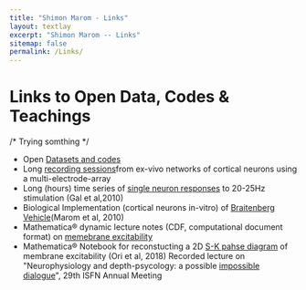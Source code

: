 ```yaml
---
title: "Shimon Marom - Links"
layout: textlay
excerpt: "Shimon Marom -- Links"
sitemap: false
permalink: /Links/
---
```

# Links to Open Data, Codes & Teachings
/* Trying somthing */
- Open [Datasets and codes](https://data.mendeley.com/research-data/?type=DATASET&search=Shimon%20Marom)
- Long [recording sessions](https://data.mendeley.com/datasets/4ztc7yxngf/1)from ex-vivo networks of cortical neurons using a multi-electrode-array
- Long (hours) time series of [single neuron responses](1/0) to 20-25Hz stimulation (Gal et al,2010)
- Biological Implementation (cortical neurons in-vitro) of [Braitenberg Vehicle](https://data.mendeley.com/datasets/bcrvd4mdsf/1)(Marom et al, 2010)
- Mathematica® dynamic lecture notes (CDF, computational document format) on [memebrane excitability](https://data.mendeley.com/datasets/2kn5ymgwvg/1)   
- Mathematica® Notebook for reconstucting a 2D [S-K pahse diagram](https://data.mendeley.com/datasets/sc3t4jvv78/1) of membrane excitability (Ori et al, 2018)
Recorded lecture on "Neurophysiology and depth-psycology: a possible [impossible dialogue](https://technionmail-my.sharepoint.com/personal/marom_technion_ac_il/_layouts/15/stream.aspx?id=%2Fpersonal%2Fmarom%5Ftechnion%5Fac%5Fil%2FDocuments%2FWebSiteShared%2FISFN%5F2021%2Emp4&nav=eyJyZWZlcnJhbEluZm8iOnsicmVmZXJyYWxBcHAiOiJPbmVEcml2ZUZvckJ1c2luZXNzIiwicmVmZXJyYWxBcHBQbGF0Zm9ybSI6IldlYiIsInJlZmVycmFsTW9kZSI6InZpZXciLCJyZWZlcnJhbFZpZXciOiJNeUZpbGVzTGlua0NvcHkifX0&ga=1&referrer=StreamWebApp%2EWeb&referrerScenario=AddressBarCopiedShareExpControl%2Eview)", 29th ISFN Annual Meeting






